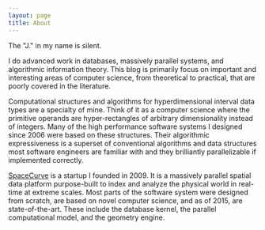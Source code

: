 ```yaml
---
layout: page
title: About
---
```



The "J." in my name is silent. 

I do advanced work in databases, massively parallel systems, and algorithmic information theory. This blog is primarily focus on important and interesting areas of computer science, from theoretical to practical, that are poorly covered in the literature.

Computational structures and algorithms for hyperdimensional interval data types are a specialty of mine. Think of it as a computer science where the primitive operands are hyper-rectangles of arbitrary dimensionality instead of integers. Many of the high performance software systems I designed since 2006 were based on these structures. Their algorithmic expressiveness is a superset of conventional algorithms and data structures most software engineers are familiar with and they brilliantly parallelizable if implemented correctly.

[SpaceCurve](http://www.spacecurve.com) is a startup I founded in 2009. It is a massively parallel spatial data platform purpose-built to index and analyze the physical world in real-time at extreme scales. Most parts of the software system were designed from scratch, are based on novel computer science, and as of 2015, are state-of-the-art. These include the database kernel, the parallel computational model, and the geometry engine. 


